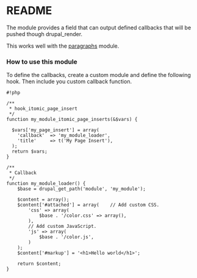 # README #

The module provides a field that can output defined callbacks that will be pushed though drupal_render.

This works well with the [paragraphs](https://www.drupal.org/project/paragraphs) module.

### How to use this module ###

To define the callbacks, create a custom module and define the following hook. 
Then include you custom callback function. 

```
#!php

/**
 * hook_itomic_page_insert
 */
function my_module_itomic_page_inserts(&$vars) {

  $vars['my_page_insert'] = array(
    'callback'  => 'my_module_loader',
    'title'     => t('My Page Insert'), 
  );
  return $vars;
}

/**
 * Callback
 */
function my_module_loader() {
    $base = drupal_get_path('module', 'my_module');

    $content = array();
    $content['#attached'] = array(    // Add custom CSS.
        'css' => array(
            $base . '/color.css' => array(),
        ),
        // Add custom JavaScript.
        'js' => array(
            $base . '/color.js',
        )
    );
    $content['#markup'] = '<h1>Hello world</h1>';

    return $content;
}
```
